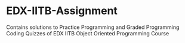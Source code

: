 # EDX-IITB-Assignment
Contains solutions to Practice Programming and Graded Programming Coding Quizzes of EDX IITB Object Oriented Programming Course
